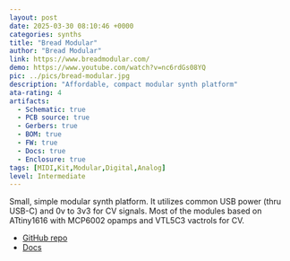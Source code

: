 ```yaml
---
layout: post
date: 2025-03-30 08:10:46 +0000
categories: synths
title: "Bread Modular"
author: "Bread Modular"
link: https://www.breadmodular.com/
demo: https://www.youtube.com/watch?v=nc6rdGs08YQ
pic: ../pics/bread-modular.jpg
description: "Affordable, compact modular synth platform"
ata-rating: 4
artifacts:
  - Schematic: true
  - PCB source: true
  - Gerbers: true
  - BOM: true
  - FW: true
  - Docs: true
  - Enclosure: true
tags: [MIDI,Kit,Modular,Digital,Analog]
level: Intermediate
---
```


Small, simple modular synth platform. It utilizes common USB power (thru USB-C) and 0v to 3v3 for CV signals. Most of the modules based on ATtiny1616 with MCP6002 opamps and VTL5C3 vactrols for CV.

- [GitHub repo](https://github.com/bread-modular/bread-modular)
- [Docs](https://www.breadmodular.com/docs/getting-started/introduction)